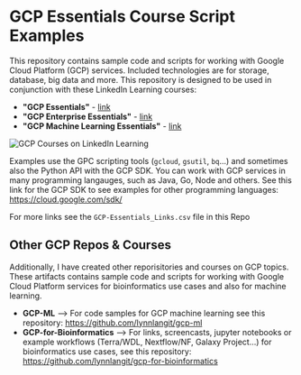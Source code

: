 # GCP Essentials Course Script Examples

This repository contains sample code and scripts for working with Google Cloud Platform (GCP) services. Included technologies are for storage, database, big data and more.  This repository is designed to be used in conjunction with these LinkedIn Learning courses: 
- **"GCP Essentials"** - [link](https://www.linkedin.com/learning/google-cloud-platform-essential-training-3)
- **"GCP Enterprise Essentials"** - [link](https://www.linkedin.com/learning/google-cloud-platform-for-enterprise-essential-training)
- **"GCP Machine Learning Essentials"** - [link](https://www.linkedin.com/learning/google-cloud-platform-for-machine-learning-essential-training)

![GCP Courses on LinkedIn Learning](https://github.com/lynnlangit/gcp-essentials/blob/master/7_sample_data/images/gcp-langit.png)

Examples use the GPC scripting tools (`gcloud`, `gsutil`, `bq`...) and sometimes also the Python API with the GCP SDK.  You can work with GCP services in many programming langauges, such as Java, Go, Node and others. See this link for the GCP SDK to see examples for other programming languages: https://cloud.google.com/sdk/  

For more links see the `GCP-Essentials_Links.csv` file in this Repo

## Other GCP Repos & Courses

Additionally, I have created other reporisitories and courses on GCP topics.  These artifacts contains sample code and scripts for working with Google Cloud Platform services for bioinformatics use cases and also for machine learning.  

- **GCP-ML** --> For code samples for GCP machine learning see this repository: https://github.com/lynnlangit/gcp-ml
- **GCP-for-Bioinformatics** --> For links, screencasts, jupyter notebooks or example workflows (Terra/WDL, Nextflow/NF, Galaxy Project...) for bioinformatics use cases, see this repository: https://github.com/lynnlangit/gcp-for-bioinformatics
